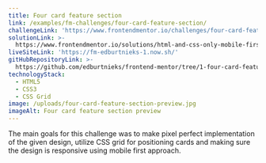 ```yaml
---
title: Four card feature section
link: /examples/fm-challenges/four-card-feature-section/
challengeLink: 'https://www.frontendmentor.io/challenges/four-card-feature-section-weK1eFYK'
solutionLink: >-
  https://www.frontendmentor.io/solutions/html-and-css-only-mobile-first-site-BkEHB-6z
liveSiteLink: 'https://fm-edburtnieks-1.now.sh/'
gitHubRepositoryLink: >-
  https://github.com/edburtnieks/frontend-mentor/tree/1-four-card-feature-section
technologyStack:
  - HTML5
  - CSS3
  - CSS Grid
image: /uploads/four-card-feature-section-preview.jpg
imageAlt: Four card feature section preview
---
```

The main goals for this challenge was to make pixel perfect implementation of the given design, utilize CSS grid for positioning cards and making sure the design is responsive using mobile first approach.
